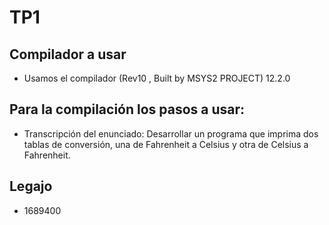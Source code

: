# TP1
## Compilador a usar
- Usamos el compilador (Rev10 , Built by MSYS2 PROJECT) 12.2.0

## Para la compilación los pasos a usar:
- Transcripción del enunciado: Desarrollar un programa que imprima dos tablas de conversión, una de Fahrenheit a Celsius y otra de Celsius a Fahrenheit.

## Legajo 
- 1689400
